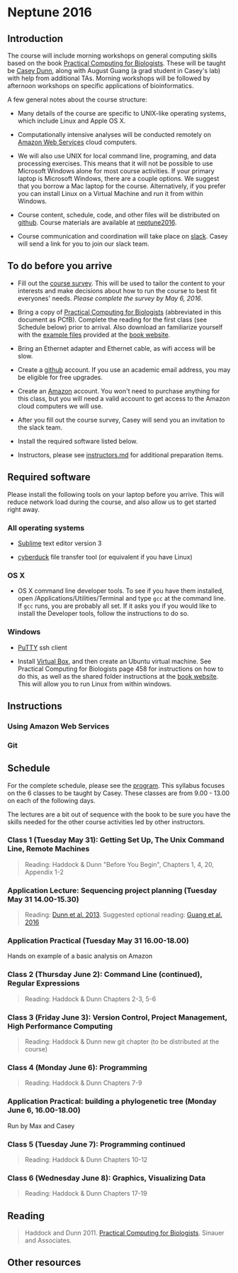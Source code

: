 # Neptune 2016

## Introduction

The course will include morning workshops on general computing skills based on the book [Practical Computing for Biologists](http://www.sinauer.com/practical-computing-for-biologists.html). These will be taught be [Casey Dunn](http://dunnlab.org), along with August Guang (a grad student in Casey's lab) with help from additional TAs. Morning workshops will be followed by afternoon workshops on specific applications of bioinformatics.

A few general notes about the course structure:

- Many details of the course are specific to UNIX-like operating systems, which include Linux and Apple OS X.

- Computationally intensive analyses will be conducted remotely on [Amazon Web Services](https://aws.amazon.com) cloud computers.

- We will also use UNIX for local command line, programing, and data processing exercises. This means that it will not be possible to use Microsoft Windows alone for most course activities. If your primary laptop is Microsoft Windows, there are a couple options. We suggest that you borrow a Mac laptop for the course. Alternatively, if you prefer you can install Linux on a Virtual Machine and run it from within Windows.

- Course content, schedule, code, and other files will be distributed on [github](https://github.com). Course materials are available at [neptune2016](https://github.com/neptune2016).

- Course communication and coordination will take place on [slack](https://slack.com). Casey will send a link for you to join our slack team.


## To do before you arrive

- Fill out the [course survey](http://goo.gl/forms/nfuwpCX74x). This will be used to tailor the content to your interests and make decisions about how to run the course to best fit everyones' needs. *Please complete the survey by May 6, 2016*.

- Bring a copy of [Practical Computing for Biologists](http://www.sinauer.com/practical-computing-for-biologists.html) (abbreviated in this document as PCfB). Complete the reading for the first class (see Schedule below) prior to arrival. Also download an familiarize yourself with the [example files](http://practicalcomputing.org) provided at the [book website](http://practicalcomputing.org).

- Bring an Ethernet adapter and Ethernet cable, as wifi access will be slow.

- Create a [github](https://github.com) account. If you use an academic email address, you may be eligible for free upgrades.

- Create an [Amazon](http://www.amazon.com) account. You won't need to purchase anything for this class, but you will need a valid account to get access to the Amazon cloud computers we will use.

- After you fill out the course survey, Casey will send you an invitation to the slack team.

- Install the required software listed below. 

- Instructors, please see [instructors.md](https://github.com/neptune2016/syllabus/blob/master/instructors.md) for additional preparation items.


## Required software

Please install the following tools on your laptop before you arrive. This will reduce network load during the course, and also allow us to get started right away.

### All operating systems

- [Sublime](https://www.sublimetext.com/3) text editor version 3

- [cyberduck](https://cyberduck.io/?l=en) file transfer tool (or equivalent if you have Linux)

### OS X

- OS X command line developer tools. To see if you have them installed, open /Applications/Utilities/Terminal and type `gcc` at the command line. If `gcc` runs, you are probably all set. If it asks you if you would like to install the Developer tools, follow the instructions to do so.

### Windows

- [PuTTY](http://www.putty.org) ssh client

- Install [Virtual Box](https://www.virtualbox.org/wiki/Downloads), and then create an Ubuntu virtual machine. See Practical Computing for Biologists page 458 for instructions on how to do this, as well as the shared folder instructions at the [book website](http://practicalcomputing.org/ubuntu). This will allow you to run Linux from within windows.

## Instructions

### Using Amazon Web Services

### Git

## Schedule

For the complete schedule, please see the [program](.program.pdf?raw=true). This syllabus focuses on the 6 classes to be taught by Casey. These classes are from 9.00 - 13.00 on each of the following days.

The lectures are a bit out of sequence with the book to be sure you have the skills needed for the other course activities led by other instructors.

### Class 1 (Tuesday May 31): Getting Set Up, The Unix Command Line, Remote Machines
> Reading: Haddock & Dunn "Before You Begin", Chapters 1, 4, 20, Appendix 1-2 

### Application Lecture: Sequencing project planning (Tuesday May 31 14.00-15.30)
> Reading: [Dunn et al. 2013](http://dx.doi.org/10.1093/icb/ict068). Suggested optional reading: [Guang et al. 2016](http://dx.doi.org/10.1016/j.tree.2015.12.007)

### Application Practical (Tuesday May 31 16.00-18.00)

Hands on example of a basic analysis on Amazon

### Class 2 (Thursday June 2): Command Line (continued), Regular Expressions
> Reading: Haddock & Dunn Chapters 2-3, 5-6

### Class 3 (Friday June 3): Version Control, Project Management, High Performance Computing
> Reading: Haddock & Dunn new git chapter (to be distributed at the course)

### Class 4 (Monday June 6): Programming
> Reading: Haddock & Dunn Chapters 7-9

### Application Practical: building a phylogenetic tree (Monday June 6, 16.00-18.00)
Run by Max and Casey

### Class 5 (Tuesday June 7): Programming continued
> Reading: Haddock & Dunn Chapters 10-12

### Class 6 (Wednesday June 8): Graphics, Visualizing Data
> Reading: Haddock & Dunn Chapters 17-19

## Reading

> Haddock and Dunn 2011. [Practical Computing for Biologists](http://www.sinauer.com/practical-computing-for-biologists.html). Sinauer and Associates.

## Other resources
